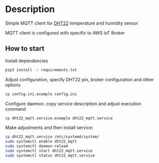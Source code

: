 # Description

Simple MQTT client for [DHT22](https://www.adafruit.com/product/385) temperature and humidity sensor

MQTT client is configured with specific to AWS IoT Broker


## How to start

Install dependencies
```bash
pip3 install -r requirements.txt
```

Adjust configuration, specify DHT22 pin, broker configuration and other options
```bash
cp config.ini.example config.ini
```

Configure daemon. copy service description and adjust execution command
```bash
cp dht22_mqtt.service.example dht22_mqtt.service
```

Make adjustments and then install service:
```bash
cp dht22_mqtt.service /etc/systemd/system/
sudo systemctl enable dht22_mqtt
sudo systemctl daemon-reload
sudo systemctl start dht22_mqtt.service
sudo systemctl status dht22_mqtt.service
```
